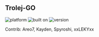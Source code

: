 ## Trolej-GO

![platform](https://img.shields.io/badge/platform-android-blue?style=flat&logo=android)  ![built on](https://img.shields.io/badge/built%20on-Unity-blue?style=flat&logo=unity) ![version](https://img.shields.io/badge/version-0.7-green)

Contrib: Areo7, Kayden, Spyroshi, xxLEKYxx
